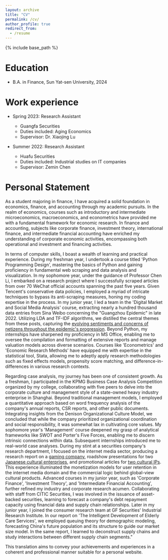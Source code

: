 ```yaml
---
layout: archive
title: "CV"
permalink: /cv/
author_profile: true
redirect_from:
  - /resume
---
```


{% include base_path %}

Education
======
* B.A. in Finance, Sun Yat-sen University, 2024


Work experience
======
* Spring 2023: Research Assistant
  * Guangfa Securities
  * Duties included: Aging Economics
  * Supervisor: Dr. Xiaojing Lu

* Summer 2022: Research Assistant
  * Huafu Securities
  * Duties included: Industrial studies on IT companies
  * Supervisor: Zemin Chen

<!--
Skills
======
* Skill 1
* Skill 2
  * Sub-skill 2.1
  * Sub-skill 2.2
  * Sub-skill 2.3
* Skill 3

Publications
======
  <ul>{% for post in site.publications %}
    {% include archive-single-cv.html %}
  {% endfor %}</ul>
  
Talks
======
  <ul>{% for post in site.talks %}
    {% include archive-single-talk-cv.html %}
  {% endfor %}</ul>
  
Teaching
======
  <ul>{% for post in site.teaching %}
    {% include archive-single-cv.html %}
  {% endfor %}</ul>
  
Service and leadership
======
* Currently signed in to 43 different slack teams
-->
Personal Statement
==
As a student majoring in finance, I have acquired a solid foundation in economics, finance, and accounting through my academic pursuits. In the realm of economics, courses such as introductory and intermediate microeconomics, macroeconomics, and econometrics have provided me with a fundamental framework for economic research. In finance and accounting, subjects like corporate finance, investment theory, international finance, and intermediate financial accounting have enriched my understanding of corporate economic activities, encompassing both operational and investment and financing activities.

In terms of computer skills, I boast a wealth of learning and practical experience. During my freshman year, I undertook a course titled 'Python Programming Design', mastering the basics of Python and gaining proficiency in fundamental web scraping and data analysis and visualization. In my sophomore year, under the guidance of Professor Chen Li, I embarked on a research project where I successfully scraped articles from over 70 WeChat official accounts spanning the past five years. Given Tencent's conservative data policies, I employed a myriad of intricate techniques to bypass its anti-scraping measures, honing my coding expertise in the process. In my junior year, I led a team in the 'Digital Market and Social Media Analysis' course, extracting nearly a hundred thousand data entries from Sina Weibo concerning the "Guangzhou Epidemic" in late 2022. Utilizing LDA and TF-IDF algorithms, we distilled the central themes from these posts, capturing the [evolving sentiments and concerns of netizens throughout the epidemic's progression](https://kdocs.cn/l/cuPOxx6HCtAP). Beyond Python, my internships have sharpened my proficiency in MS Office, enabling me to oversee the compilation and formatting of extensive reports and manage valuation models across diverse scenarios. Courses like 'Econometrics' and 'Economic Research Methods' have equipped me with expertise in the statistical tool, Stata, allowing me to adeptly apply research methodologies such as fixed effects models, propensity score matching, and difference-in-differences in various research contexts.

Regarding case analysis, my journey has been one of consistent growth. As a freshman, I participated in the KPMG Business Case Analysis Competition organized by my college, collaborating with five peers to delve into the corporate culture and management style of a state-owned heavy industry enterprise in Shanghai. Beyond traditional management models, I employed a quantitative approach based on word frequency analysis of the company's annual reports, CSR reports, and other public documents. Integrating insights from the Denison Organizational Culture Model, we concluded that while the company prioritized organizational coordination and social responsibility, it was somewhat lax in cultivating core values. My sophomore year's 'Management' course deepened my grasp of analytical frameworks like SWOT and Porter's Five Forces, enabling me to discern intrinsic connections within data. Subsequent internships introduced me to real-world case analyses. During my stint at a securities company's research department, I focused on the internet media sector, producing a research report on a [gaming company](https://kdocs.cn/l/ceX6q70U2CT6), roadshow presentations for two [Japanese cultural enterprises](https://mp.weixin.qq.com/s/6aBKOu-omC5KY48NB__aeQ), and promotional articles for [two cultural IPs](https://mp.weixin.qq.com/s/MY--ARgKvMI3pk86OkWB-g). This experience illuminated the monetization models for user retention in the internet media domain and the commercial logic behind global-view cultural products. Advanced courses in my junior year, such as 'Corporate Finance', 'Investment Theory', and 'Intermediate Financial Accounting', further refined my industry and corporate research acumen. Collaborating with staff from CITIC Securities, I was involved in the issuance of asset-backed securities, learning to forecast a company's debt repayment capacity using financial data and supply chain relationships. Later in my junior year, I joined the consumer research team at GF Securities' Industrial Research Institute. In our report on 'The Intelligent Development of Elderly Care Services', we employed queuing theory for demographic modeling, forecasting China's future population and its structure to guide our market size model. In the same report, I learned to deconstruct supply chains and study interactions between different supply chain segments."

This translation aims to convey your achievements and experiences in a coherent and professional manner suitable for a personal website.